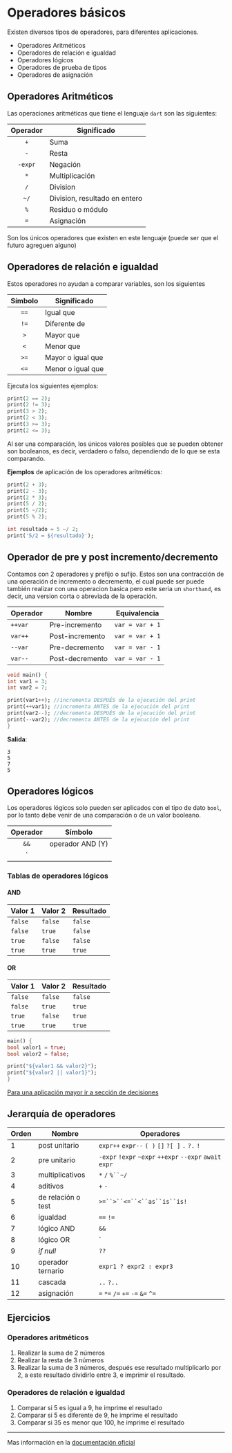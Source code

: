
# Operadores básicos

Existen diversos tipos de operadores, para diferentes aplicaciones.

- Operadores Aritméticos
- Operadores de relación e igualdad
- Operadores lógicos
- Operadores de prueba de tipos
- Operadores de asignación

## Operadores Aritméticos

Las operaciones aritméticas que tiene el lenguaje `dart` son las siguientes:

| Operador | Significado |
| :------: | ----------------------------- |
|`+` | Suma|
|`-` | Resta |
| `-expr`| Negación |
|`*` | Multiplicación |
|`/` | Division |
|`~/`| Division, resultado en entero |
|`%` | Residuo o módulo|
|`=` | Asignación|

Son los únicos operadores que existen en este lenguaje (puede ser que el futuro agreguen alguno)

## Operadores de relación e igualdad

Estos operadores no ayudan a comparar variables, son los siguientes

| Símbolo | Significado |
| :-----: | ----------------- |
|`==`| Igual que|
|`!=`| Diferente de|
|`>`| Mayor que|
|`<`| Menor que|
|`>=`| Mayor o igual que |
|`<=`| Menor o igual que |

Ejecuta los siguientes ejemplos:

```dart
print(2 == 2);
print(2 != 3);
print(3 > 2);
print(2 < 3);
print(3 >= 3);
print(2 <= 3);
```

Al ser una comparación, los únicos valores posibles que se pueden obtener son booleanos, es decir, verdadero o falso, dependiendo de lo que se esta comparando.

**Ejemplos** de aplicación de los operadores aritméticos:

```dart
print(2 + 3);
print(2 - 3);
print(2 * 3);
print(5 / 2);
print(5 ~/2);
print(5 % 2);

int resultado = 5 ~/ 2;
print('5/2 = ${resultado}');
```

## Operador de pre y post incremento/decremento

Contamos con 2 operadores y prefijo o sufijo. Estos son una contracción de una operación de incremento o decremento, el cual puede ser puede también realizar con una operacion basica pero este seria un `shorthand`, es decir, una version corta o abreviada de la operación.

|Operador|Nombre|Equivalencia|
|---|---|---|
|`++var`|Pre-incremento|`var = var + 1`|
|`var++`|Post-incremento|`var = var + 1`|
|`--var`|Pre-decremento|`var = var - 1`|
|`var--`|Post-decremento|`var = var - 1`|

```dart
void main() {
int var1 = 3;
int var2 = 7;

print(var1++); //incrementa DESPUÉS de la ejecución del print
print(++var1); //incrementa ANTES de la ejecución del print
print(var2--); //decrementa DESPUÉS de la ejecución del print
print(--var2); //decrementa ANTES de la ejecución del print
}
```

**Salida**:

    3
    5
    7
    5

## Operadores lógicos

Los operadores lógicos solo pueden ser aplicados con el tipo de dato `bool`, por lo tanto debe venir de una comparación o de un valor booleano.

| Operador | Símbolo |
| :------: | ---------------- |
|`&&`| operador AND (Y) |
|`||`| operador OR (O)|

### Tablas de operadores lógicos

#### AND

|Valor 1| Valor 2| Resultado|
|---|---|---|
|`false`|`false`|`false`|
|`false`|`true`|`false`|
|`true`|`false`|`false`|
|`true`|`true`|`true`|

#### OR

|Valor 1| Valor 2| Resultado|
|---|---|---|
|`false`|`false`|`false`|
|`false`|`true`|`true`|
|`true`|`false`|`true`|
|`true`|`true`|`true`|

```dart
main() {
bool valor1 = true;
bool valor2 = false;

print("${valor1 && valor2}");
print("${valor2 || valor1}");
}

```

[Para una aplicación mayor ir a sección de decisiones](./06.decisiones.md#operadores-lógicos)

## Jerarquía de operadores

|Orden|Nombre|Operadores|
|---|---|---|
|1|post unitario|`expr++` `expr--` `( )` `[]` `?[ ]` `.` `?.` `!`|
|2|pre unitario|`-expr` `!expr` `~expr` `++expr` `--expr` `await expr`|
|3|multiplicativos|`*` `/` `%``~/`|
|4|aditivos|`+` `-`|
|5|de relación o test|`>=``>``<=``<``as``is``is!`|
|6|igualdad|`==` `!=`|
|7|lógico AND|`&&`|
|8|lógico OR|`||`|
|9|*if null*|`??`|
|10|operador ternario|`expr1 ? expr2 : expr3`|
|11|cascada|`..` `?..`|
|12|asignación|`=` `*=` `/=` `+=` `-=` `&=` `^=` |

## Ejercicios

### Operadores aritméticos

1. Realizar la suma de 2 números
2. Realizar la resta de 3 números
3. Realizar la suma de 3 números, después ese resultado multiplicarlo por 2, a este resultado dividirlo entre 3, e imprimir el resultado.

### Operadores de relación e igualdad

1. Comparar si 5 es igual a 9, he imprime el resultado
2. Comparar si 5 es diferente de 9, he imprime el resultado
3. Comparar si 35 es menor que 100, he imprime el resultado

---

Mas información en la [documentación oficial](https://dart.dev/language/operators)
